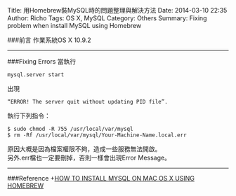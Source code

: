 Title: 用Homebrew裝MySQL時的問題整理與解決方法
Date: 2014-03-10 22:35
Author: Richo
Tags: OS X, MySQL
Category: Others
Summary: Fixing problem when install MySQL using Homebrew

###前言
作業系統OS X 10.9.2  

***

###Fixing Errors
當執行  

	mysql.server start

出現  

	“ERROR! The server quit without updating PID file”.  

執行下列指令：  

	$ sudo chmod -R 755 /usr/local/var/mysql  
	$ rm -Rf /usr/local/var/mysql/Your-Machine-Name.local.err    

原因大概是因為檔案權限不夠，造成一些服務無法開啟。  
另外.err檔也一定要刪掉，否則一樣會出現Error Message。  

***

###Reference
+[HOW TO INSTALL MYSQL ON MAC OS X USING HOMEBREW](http://benjsicam.me/blog/how-to-install-mysql-on-mac-os-x-using-homebrew-tutorial/)
